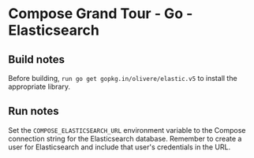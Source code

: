 # Compose Grand Tour - Go - Elasticsearch

## Build notes

Before building, `run go get gopkg.in/olivere/elastic.v5` to install the appropriate library.

## Run notes

Set the `COMPOSE_ELASTICSEARCH_URL` environment variable to the Compose connection string for the Elasticsearch database. Remember to create a user for Elasticsearch and include that user's credentials in the URL.

